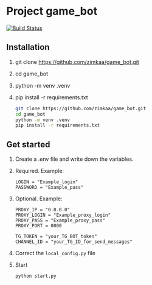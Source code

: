 # Project game_bot

[![Build Status](https://github.com/zimkaa/game_bot/actions/workflows/checks.yaml/badge.svg?branch=main)](https://github.com/zimkaa/game_bot/actions/workflows/checks.yaml)

## Installation

1. git clone <https://github.com/zimkaa/game_bot.git>
2. cd game_bot
3. python -m venv .venv
4. pip install -r requirements.txt

    ```sh
    git clone https://github.com/zimkaa/game_bot.git
    cd game_bot
    python -m venv .venv
    pip install -r requirements.txt
    ```

## Get started

1. Create a .env file and write down the variables.
2. Required. Example:

    ```env
    LOGIN = "Example_login"
    PASSWORD = "Example_pass"
    ```

3. Optional. Example:

    ```env
    PROXY_IP = "0.0.0.0"
    PROXY_LOGIN = "Example_proxy_login"
    PROXY_PASS = "Example_proxy_pass"
    PROXY_PORT = 0000

    TG_TOKEN = "your_TG_BOT_token"
    CHANNEL_ID = "your_TG_ID_for_send_messages"
    ```

4. Correct the `local_config.py` file
5. Start

    ```sh
    python start.py
    ```
